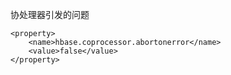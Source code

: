 协处理器引发的问题
```
<property>
    <name>hbase.coprocessor.abortonerror</name>
    <value>false</value>
</property>
```
